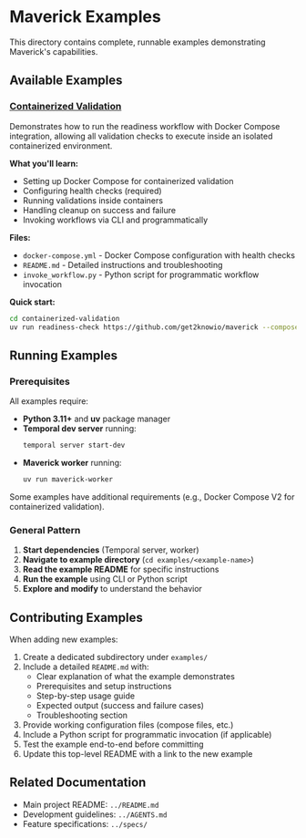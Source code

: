 # Maverick Examples

This directory contains complete, runnable examples demonstrating Maverick's capabilities.

## Available Examples

### [Containerized Validation](./containerized-validation/)

Demonstrates how to run the readiness workflow with Docker Compose integration, allowing all validation checks to execute inside an isolated containerized environment.

**What you'll learn:**
- Setting up Docker Compose for containerized validation
- Configuring health checks (required)
- Running validations inside containers
- Handling cleanup on success and failure
- Invoking workflows via CLI and programmatically

**Files:**
- `docker-compose.yml` - Docker Compose configuration with health checks
- `README.md` - Detailed instructions and troubleshooting
- `invoke_workflow.py` - Python script for programmatic workflow invocation

**Quick start:**
```bash
cd containerized-validation
uv run readiness-check https://github.com/get2knowio/maverick --compose-file ./docker-compose.yml
```

## Running Examples

### Prerequisites

All examples require:
- **Python 3.11+** and **uv** package manager
- **Temporal dev server** running:
  ```bash
  temporal server start-dev
  ```
- **Maverick worker** running:
  ```bash
  uv run maverick-worker
  ```

Some examples have additional requirements (e.g., Docker Compose V2 for containerized validation).

### General Pattern

1. **Start dependencies** (Temporal server, worker)
2. **Navigate to example directory** (`cd examples/<example-name>`)
3. **Read the example README** for specific instructions
4. **Run the example** using CLI or Python script
5. **Explore and modify** to understand the behavior

## Contributing Examples

When adding new examples:

1. Create a dedicated subdirectory under `examples/`
2. Include a detailed `README.md` with:
   - Clear explanation of what the example demonstrates
   - Prerequisites and setup instructions
   - Step-by-step usage guide
   - Expected output (success and failure cases)
   - Troubleshooting section
3. Provide working configuration files (compose files, etc.)
4. Include a Python script for programmatic invocation (if applicable)
5. Test the example end-to-end before committing
6. Update this top-level README with a link to the new example

## Related Documentation

- Main project README: `../README.md`
- Development guidelines: `../AGENTS.md`
- Feature specifications: `../specs/`
